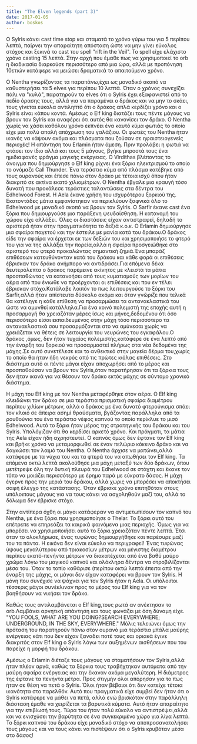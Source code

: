 ```yaml
---
title: "The Elven legends (part 3)"
date: 2017-01-05
author: boskos
---
```


O Sylris κάνει cast time stop και σταματά το χρόνο γύρω του για 5 περίπου
λεπτά, παίρνει την απαραίτητη απόσταση ώστε να μην γίνει εύκολος στόχος και
ξεκινά το cast του spell "rift in the Veil". Το spell είχε ελάχιστο χρόνο
casting 15 λεπτά. Στην αρχή που έμαθε πως να χρησιμοποιεί το orb η διαδικασία
διαρκούσε περισσότερο από μια ώρα, αλλά με προπόνηση 10ετιών κατάφερε να
μειώσει δραματικά το απαιτούμενο χρόνο.

Ο Nentha γνωρίζοντας τα παραπάνω,έχει ως μοναδικό σκοπό να καθυστερήσει τα 5
elves για περίπου 10 λεπτά. Όταν ο χρόνος συνεχίζει πάλι να "κυλά", παρατηρούν
τα elves ότι ο Sylris έχει εξαφανιστεί από το πεδίο όρασης τους, αλλά για να
παραμένει ο δράκος και να μην το σκάει, τους γίνεται εύκολα αντιληπτό ότι ο
δράκος απλά κερδίζει χρόνο και ο Sylris είναι κάπου κοντά. Αμέσως ο Elf king
διατάζει τους πέντε μάγους να βρουν τον Sylris και αναφέρει ότι αυτός θα
κανονίσει τον δράκο. Ο Nentha χωρίς να χάσει καθόλου χρόνο εκπνέει ένα καυτό
κύμα φωτιάς το οποίο είχε μια πολύ απαλή απόχρωση του γαλάζιου. Οι φωτιές του
Nentha ήταν ικανές να κάψουν ακόμα και πλάσματα που ζούσαν σε ηφαιστειογενείς
περιοχές! Η απάντηση του Erlamin ήταν άμεση. Πριν προλάβει η φωτιά να φτάσει
τον ίδιο αλλά και τους 5 μάγους, βγήκε μπροστά τους ένα ημιδιαφανές φράγμα
μαγικής ενέργειας. Ο Virdithas βλέποντας το άνοιγμα που δημιούργησε ο Elf king
ρίχνει ένα ξόρκι ηλεκτρισμού το οποίο το ονόμαζε Call Thunder. Ένα τεράστιο
κύμα από πλάσμα κατέβηκε από τους ουρανούς και έπεσε πάνω στον δράκο με τέτοια
ισχύ όπου ήταν διακριτό σε ακτίνα εκατό χιλιομέτρων. Ο Nentha έβγαλε μια
κραυγή τόσο δυνατή που προκάλεσε τεράστιες ταλαντώσεις στα δέντρα του
Edhelwood Forest. Η Aela έκανε χρήση του ισχυρότερου ξορκιού της. Εκατοντάδες
μάτια εμφανίστηκαν να περικλύουν ξαφνικά όλο το Edhelwood με μοναδικό σκοπό να
βρουν τον Sylris. Ο Sarfir έκανε cast ένα ξόρκι που δημιουργούσε μια παράξενη
ψευδαίσθηση. Η κατανομή του χώρου είχε αλλάξει. Όλες οι διαστάσεις είχαν
αντιστραφεί, δηλαδή το αριστερά ήταν στην πραγματικότητα το δεξιά κ.ο.κ. O
Erlamin δημιούργησε μια σφαίρα παγετού και την έστειλε με μανία κατά του
δράκου.Ο δράκος είδε την σφαίρα να έρχεται εκ των δεξιών του και χρησιμοποιήσε
το φτερό του για να της αλλάξει την πορεία,αλλά η σφαίρα προσγειώθηκε στο
αριστερό του φτερό προκαλώντας σημαντική ζημιά.Ένα μπαράζ επιθέσεων
κατευθύνονταν κατά του δράκου και κάθε φορά οι επιθέσεις έβρισκαν τον δράκο
ανήμπορο να αντιδράσει.Για επόμενα δέκα δευτερόλεπτα ο δράκος παρέμεινε
ακίνητος με κλειστά τα μάτια προσπαθώντας να κατανοήσει από τους κυματισμούς
των μορίων του αέρα από που ένιωθε να προέρχονται οι επιθέσεις και που εν
τέλει έβρισκαν στόχο.Κατάλαβε λοιπόν το πως λειτουργούσε το ξόρκι του
Sarfir,αλλά ήταν απίστευτα δύσκολο ακόμα και όταν γνώριζε που τελικά θα
κατέληγε η κάθε επίθεση να προσαρμώσει τα αντανακλαστικά του ώστε να αμυνθεί
κατάλληλα.Για ένα κοινό πολεμιστή της εποχής αυτή η προσαρμογή θα χρειαζόταν
μέρες ίσως και μήνες,δεδομένου ότι όσο περισσότερο είσαι εκπαιδευμένος στην
μάχη τόσο περισσότερο τα αντανακλαστικά σου προσαρμόζονται στο να αμύνεσαι
χωρίς να χρειάζεται να θέτεις σε λειτουργία του νευρώνες του εγκαφάλου.Ο
δράκος ,όμως, δεν ήταν τυχαίος πολεμιστής,κατάφερε σε ένα λεπτό από την έναρξη
του ξορκιού να προσαρμοστεί πλήρως στα νέα δεδομένα της μάχης.Σε αυτό
συνετέλεσε και το ανθεκτικό στην μαγεία δέρμα του,χωρίς το οποίο θα ήταν ήδη
νεκρός από τις πρώτες κιόλας επιθέσεις. Στο διάστημα αυτό οι πέντε μάγοι είχαν
αποχωρήσει από το μέρος και προσπαθούσαν να βρουν τον Sylris,όταν παρατήρησαν
ότι τα ξόρκια τους δεν ήταν ικανά για να θέσουν τον δράκο εκτός μάχης σε
σύντομο χρονικό διάστημα.

H μάχη του Elf king με τον Nentha μεταφέρθηκε στον αέρα. Ο Elf king
κλειδώνει τον δράκο σε μια τεράστια πρισματική σφαίρα διαμέτρου περίπου χιλίων
μέτρων, αλλά ο δράκος με ένα δυνατό φτερούγισμα σπάει τον κλοιό σε άπειρα
ασημί θραύσματα, βγάζοντας παράλληλα από τα ρουθούνια του ένα τεράστιο νέφος
καπνού το οποίο περίκλυε το μισό Edhelwood. Αυτό το ξόρκι ήταν μέρος της
στρατηγικής του δράκου και του Sylris. Υπολόγιζαν ότι θα κερδίσει αρκετό
χρόνο. Και πράγματι, τα μάτια της Aela είχαν ήδη αχρηστευτεί. Ο καπνός όμως
δεν έφτανε τον Elf king και βρήκε χρόνο να μεταμορφωθεί σε έναν πελώριο
κόκκινο δράκο και να δαγκώσει τον λαιμό του Nentha. O Nentha άρχισε να
ματώνει,αλλά κατάφερε με τα νύχια του και τα φτερά του να απωθήσει τον Εlf
king. Τα επόμενα οκτώ λεπτά ακολούθησε μια μάχη μεταξύ των δύο δράκων, όπου
μετέτρεψε όλη την δυτική πλευρά του Edhelwood σε στάχτη και έκανε τον τόπο να
μοιάζει περισσότερο με έρημο παρά με εύκρατο δάσος. Η μάχη έγερνε προς την
μεριά του δράκου, αλλά χωρις να μπορέσει να αποκτήσει σαφή έλεγχο της
κατάστασης. Όταν έβρισκε χρόνο επιτηθόταν στους υπόλοιπους μάγους για να τους
κάνει να ασχοληθούν μαζί του, αλλά το δόλωμα δεν έβρισκε στόχο.

Στην αντίπερα όχθη οι μάγοι κατάφεραν να αντιμετωπίσουν τον καπνό του
Nentha, με ένα ξόρκι που χρησιμοποίησε ο Thelar. Το ξόρκι αυτό του επέτρεπε να
επηρεάζει τα καιρικά φαινόμενα μιας περιοχής. Όμως για να μπορέσει να
χρησιμοποιήσει αυτό το ξόρκι χρειαζόταν πέντε λεπτά. Έτσι όταν το ολοκλήρωσε,
ένας τυφώνας δημιουργήθηκε και παρέσυρε μαζί του τα πάντα. Η εικόνα δεν είναι
εύκολο να περιγραφεί! Ένας τυφώνας ύψους μεγαλύτερου από τριακοσίων μέτρων και
μέγιστης διαμέτρου περίπου εκατό-πενήντα μέτρων να διακατέχεται από ένα βαθύ
μαύρο χρώμα λόγω του μαγικού καπνού και ολόκληρα δέντρα να στροβιλίζονται μέσα
του. Όταν το τοπίο καθάρισε (περίπου οκτώ λεπτά έπειτα από την έναρξη της
μάχης, οι μάγοι δεν είχαν καταφέρει να βρουν τον Sylris. H μόνη που συνέχισε
να ψάχνει για τον Sylris ήταν η Aela. Οι υπόλοιποι τέσσερις μάγοι συνέκλιναν
προς το μέρος του Elf king για να τον βοηθήσουν να νικήσει τον δράκο.

Καθώς τους αντιλαμβάνεται ο Elf king,τους ρωτά αν ανέκτησαν το orb.Λαμβάνει
αρνητική απάντηση και τους φωνάζει με όση δύναμη είχε. "YOU FOOLS, WHAT ARE
YOU DOING?SEARCH EVERYWHERΕ; UNDERGROUND, IN THE SKY, EVERYWHERE." Μόλις
τελειώνει όμως την πρόταση του παρατηρούν πάνω στον ουρανό μια τεράστια μπάλα
μαύρης ενέργειας κάτι που δεν είχαν ξαναδει ποτέ τους και οριακά έγινε
διακριτός στον Elf king ο Sylris λόγω των αυξημένων αισθήσεων που του παρείχε
η μορφή του δράκου.

Αμέσως ο Erlamin διέταξε τους μάγους να σταματήσουν τον Sylris,αλλά ήταν
πλέον αργά, καθώς τα ξόρκια τους τραβήχτηκαν αυτόματα από την μαύρη σφαίρα
ενέργειας και την έκαναν ακόμα μεγαλύτερη. Η διάμετρος της έφτανε τα πενήντα
μέτρα. Προς στιγμήν όλοι απόρησαν για το πως ήταν σε θέση να πετά ο Sylris.
Όλοι ήταν βέβαιοι ότι δεν κατείχε τέτοια ικανότητα στο παρελθόν. Αυτό που
πραγματικά είχε συμβεί δεν ήταν ότι ο Sylris κατάφερε να μάθει να πετά, αλλά
ενώ βρισκόταν στην παράλληλη διάσταση έμαθε να χειρίζεται τα βαρυτικά κύματα.
Αυτό ήταν απαραίτητο για την επιβίωσή τους. Τώρα του ήταν πολύ εύκολο να
αντιστρέψει,αλλά και να ενισχύσει την βαρύτητα σε ένα συγκεκριμένο χώρο για
λίγα λεπτά. Το ξόρκι καπνού του δράκου είχε μοναδικό στόχο να
αποπροσανατολήσει τους μάγους και να τους κάνει να πιστέψουν ότι ο Sylris
κρυβόταν μέσα στο δάσος!


